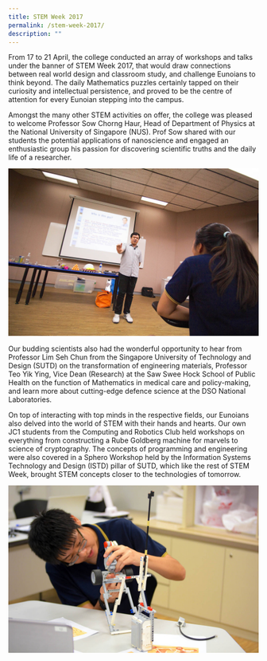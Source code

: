 ```yaml
---
title: STEM Week 2017
permalink: /stem-week-2017/
description: ""
---
```




From 17 to 21 April, the college conducted an array of workshops and talks under the banner of STEM Week 2017, that would draw connections between real world design and classroom study, and challenge Eunoians to think beyond. The daily Mathematics puzzles certainly tapped on their curiosity and intellectual persistence, and proved to be the centre of attention for every Eunoian stepping into the campus.

Amongst the many other STEM activities on offer, the college was pleased to welcome Professor Sow Chorng Haur, Head of Department of Physics at the National University of Singapore (NUS). Prof Sow shared with our students the potential applications of nanoscience and engaged an enthusiastic group his passion for discovering scientific truths and the daily life of a researcher.

![](/images/STEM2017_01.jpg)

Our budding scientists also had the wonderful opportunity to hear from Professor Lim Seh Chun from the Singapore University of Technology and Design (SUTD) on the transformation of engineering materials, Professor Teo Yik Ying, Vice Dean (Research) at the Saw Swee Hock School of Public Health on the function of Mathematics in medical care and policy-making, and learn more about cutting-edge defence science at the DSO National Laboratories.

On top of interacting with top minds in the respective fields, our Eunoians also delved into the world of STEM with their hands and hearts. Our own JC1 students from the Computing and Robotics Club held workshops on everything from constructing a Rube Goldberg machine for marvels to science of cryptography. The concepts of programming and engineering were also covered in a Sphero Workshop held by the Information Systems Technology and Design (ISTD) pillar of SUTD, which like the rest of STEM Week, brought STEM concepts closer to the technologies of tomorrow.

![](/images/STEM2017_02.jpg)

